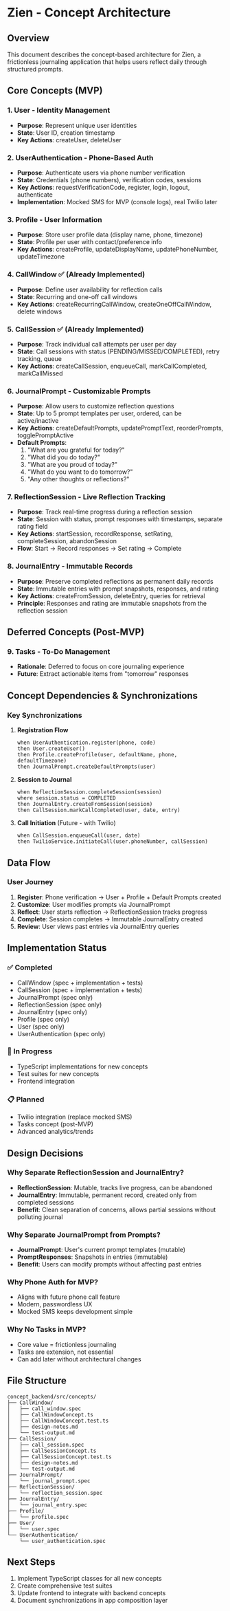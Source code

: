 # Zien - Concept Architecture

## Overview

This document describes the concept-based architecture for Zien, a frictionless journaling application that helps users reflect daily through structured prompts.

## Core Concepts (MVP)

### 1. **User** - Identity Management
- **Purpose**: Represent unique user identities
- **State**: User ID, creation timestamp
- **Key Actions**: createUser, deleteUser

### 2. **UserAuthentication** - Phone-Based Auth
- **Purpose**: Authenticate users via phone number verification
- **State**: Credentials (phone numbers), verification codes, sessions
- **Key Actions**: requestVerificationCode, register, login, logout, authenticate
- **Implementation**: Mocked SMS for MVP (console logs), real Twilio later

### 3. **Profile** - User Information
- **Purpose**: Store user profile data (display name, phone, timezone)
- **State**: Profile per user with contact/preference info
- **Key Actions**: createProfile, updateDisplayName, updatePhoneNumber, updateTimezone

### 4. **CallWindow** ✅ (Already Implemented)
- **Purpose**: Define user availability for reflection calls
- **State**: Recurring and one-off call windows
- **Key Actions**: createRecurringCallWindow, createOneOffCallWindow, delete windows

### 5. **CallSession** ✅ (Already Implemented)
- **Purpose**: Track individual call attempts per user per day
- **State**: Call sessions with status (PENDING/MISSED/COMPLETED), retry tracking, queue
- **Key Actions**: createCallSession, enqueueCall, markCallCompleted, markCallMissed

### 6. **JournalPrompt** - Customizable Prompts
- **Purpose**: Allow users to customize reflection questions
- **State**: Up to 5 prompt templates per user, ordered, can be active/inactive
- **Key Actions**: createDefaultPrompts, updatePromptText, reorderPrompts, togglePromptActive
- **Default Prompts**:
  1. "What are you grateful for today?"
  2. "What did you do today?"
  3. "What are you proud of today?"
  4. "What do you want to do tomorrow?"
  5. "Any other thoughts or reflections?"

### 7. **ReflectionSession** - Live Reflection Tracking
- **Purpose**: Track real-time progress during a reflection session
- **State**: Session with status, prompt responses with timestamps, separate rating field
- **Key Actions**: startSession, recordResponse, setRating, completeSession, abandonSession
- **Flow**: Start → Record responses → Set rating → Complete

### 8. **JournalEntry** - Immutable Records
- **Purpose**: Preserve completed reflections as permanent daily records
- **State**: Immutable entries with prompt snapshots, responses, and rating
- **Key Actions**: createFromSession, deleteEntry, queries for retrieval
- **Principle**: Responses and rating are immutable snapshots from the reflection session

## Deferred Concepts (Post-MVP)

### 9. **Tasks** - To-Do Management
- **Rationale**: Deferred to focus on core journaling experience
- **Future**: Extract actionable items from "tomorrow" responses

## Concept Dependencies & Synchronizations

### Key Synchronizations

1. **Registration Flow**
   ```
   when UserAuthentication.register(phone, code)
   then User.createUser()
   then Profile.createProfile(user, defaultName, phone, defaultTimezone)
   then JournalPrompt.createDefaultPrompts(user)
   ```

2. **Session to Journal**
   ```
   when ReflectionSession.completeSession(session)
   where session.status = COMPLETED
   then JournalEntry.createFromSession(session)
   then CallSession.markCallCompleted(user, date, entry)
   ```

3. **Call Initiation** (Future - with Twilio)
   ```
   when CallSession.enqueueCall(user, date)
   then TwilioService.initiateCall(user.phoneNumber, callSession)
   ```

## Data Flow

### User Journey
1. **Register**: Phone verification → User + Profile + Default Prompts created
2. **Customize**: User modifies prompts via JournalPrompt
3. **Reflect**: User starts reflection → ReflectionSession tracks progress
4. **Complete**: Session completes → Immutable JournalEntry created
5. **Review**: User views past entries via JournalEntry queries

## Implementation Status

### ✅ Completed
- CallWindow (spec + implementation + tests)
- CallSession (spec + implementation + tests)
- JournalPrompt (spec only)
- ReflectionSession (spec only)
- JournalEntry (spec only)
- Profile (spec only)
- User (spec only)
- UserAuthentication (spec only)

### 🔄 In Progress
- TypeScript implementations for new concepts
- Test suites for new concepts
- Frontend integration

### 📋 Planned
- Twilio integration (replace mocked SMS)
- Tasks concept (post-MVP)
- Advanced analytics/trends

## Design Decisions

### Why Separate ReflectionSession and JournalEntry?
- **ReflectionSession**: Mutable, tracks live progress, can be abandoned
- **JournalEntry**: Immutable, permanent record, created only from completed sessions
- **Benefit**: Clean separation of concerns, allows partial sessions without polluting journal

### Why Separate JournalPrompt from Prompts?
- **JournalPrompt**: User's current prompt templates (mutable)
- **PromptResponses**: Snapshots in entries (immutable)
- **Benefit**: Users can modify prompts without affecting past entries

### Why Phone Auth for MVP?
- Aligns with future phone call feature
- Modern, passwordless UX
- Mocked SMS keeps development simple

### Why No Tasks in MVP?
- Core value = frictionless journaling
- Tasks are extension, not essential
- Can add later without architectural changes

## File Structure

```
concept_backend/src/concepts/
├── CallWindow/
│   ├── call_window.spec
│   ├── CallWindowConcept.ts
│   ├── CallWindowConcept.test.ts
│   ├── design-notes.md
│   └── test-output.md
├── CallSession/
│   ├── call_session.spec
│   ├── CallSessionConcept.ts
│   ├── CallSessionConcept.test.ts
│   ├── design-notes.md
│   └── test-output.md
├── JournalPrompt/
│   └── journal_prompt.spec
├── ReflectionSession/
│   └── reflection_session.spec
├── JournalEntry/
│   └── journal_entry.spec
├── Profile/
│   └── profile.spec
├── User/
│   └── user.spec
└── UserAuthentication/
    └── user_authentication.spec
```

## Next Steps

1. Implement TypeScript classes for all new concepts
2. Create comprehensive test suites
3. Update frontend to integrate with backend concepts
4. Document synchronizations in app composition layer
